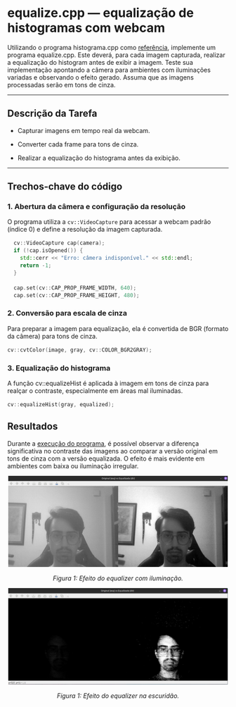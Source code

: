 # equalize.cpp — equalização de histogramas com webcam

Utilizando o programa histograma.cpp como [referência](https://agostinhobritojr.github.io/tutorial/pdi/histograma.html), implemente um programa equalize.cpp. Este deverá, para cada imagem capturada, realizar a equalização do histogram antes de exibir a imagem. Teste sua implementação apontando a câmera para ambientes com iluminações variadas e observando o efeito gerado. Assuma que as imagens processadas serão em tons de cinza.

---

## Descrição da Tarefa

- Capturar imagens em tempo real da webcam.

- Converter cada frame para tons de cinza.

- Realizar a equalização do histograma antes da exibição.

---

## Trechos-chave do código


### 1. Abertura da câmera e configuração da resolução
O programa utiliza a `cv::VideoCapture` para acessar a webcam padrão (índice 0) e define a resolução da imagem capturada.

```cpp
  cv::VideoCapture cap(camera);
  if (!cap.isOpened()) {
    std::cerr << "Erro: câmera indisponível." << std::endl;
    return -1;
  }

  cap.set(cv::CAP_PROP_FRAME_WIDTH, 640);
  cap.set(cv::CAP_PROP_FRAME_HEIGHT, 480);
```

### 2. Conversão para escala de cinza
Para preparar a imagem para equalização, ela é convertida de BGR (formato da câmera) para tons de cinza.

```cpp
cv::cvtColor(image, gray, cv::COLOR_BGR2GRAY);

```

### 3. Equalização do histograma
A função cv::equalizeHist é aplicada à imagem em tons de cinza para realçar o contraste, especialmente em áreas mal iluminadas.

```cpp
cv::equalizeHist(gray, equalized);  
```
## Resultados

Durante a [execução do programa](https://youtu.be/5gvMbqbpmCk), é possível observar a diferença significativa no contraste das imagens ao comparar a versão original em tons de cinza com a versão equalizada. O efeito é mais evidente em ambientes com baixa ou iluminação irregular.

<p align="center">
  <img src="equalizer_luz.png" width="500"/>
</p>

<p align="center"><i>Figura 1: Efeito do equalizer com iluminação.</i></p>

<p align="center">
  <img src="equalizer_escuridao.png" width="500"/>
</p>

<p align="center"><i>Figura 1: Efeito do equalizer na escuridão.</i></p>
